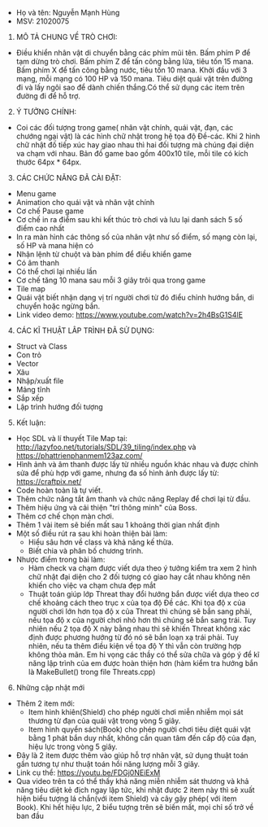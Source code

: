 - Họ và tên: Nguyễn Mạnh Hùng
- MSV: 21020075

1. MÔ TẢ CHUNG VỀ TRÒ CHƠI:
- Điều khiển nhân vật di chuyển bằng các phím mũi tên. Bấm phím P để tạm dừng trò chơi. Bấm phím Z để tấn công bằng lửa, tiêu tốn 15 mana. Bấm phím X để tấn công bằng nước, tiêu tốn 10 mana. Khởi đầu với 3 mạng, mỗi mạng có 100 HP và 150 mana. Tiêu diệt quái vật trên đường đi và lấy ngôi sao để dành chiến thắng.Có thể sử dụng các item trên đường đi để hỗ trợ.

2. Ý TƯỞNG CHÍNH:
- Coi các đối tượng trong game( nhân vật chính, quái vật, đạn, các chướng ngại vật) là các hình chữ nhật trong hệ tọa độ Đề-các. Khi 2 hình chữ nhật đố tiếp xúc hay giao nhau thì hai đối tượng mà chúng đại diện va chạm với nhau. Bản đồ game bao gồm 400x10 tile, mỗi tile có kích thước 64px * 64px.

3. CÁC CHỨC NĂNG ĐÃ CÀI ĐẶT:
- Menu game
- Animation cho quái vật và nhân vật chính
- Cơ chế Pause game
- Cơ chế in ra điểm sau khi kết thúc trò chơi và lưu lại danh sách 5 số điểm cao nhất
- In ra màn hình các thông số của nhân vật như số điểm, số mạng còn lại, số HP và mana hiện có
- Nhận lệnh từ chuột và bàn phím để điều khiển game
- Có âm thanh
- Có thể chơi lại nhiều lần
- Cơ chế tăng 10 mana sau mỗi 3 giây trôi qua trong game
- Tile map
- Quái vật biết nhận dạng vị trí người chơi từ đó điểu chỉnh hướng bắn, di chuyển hoặc ngừng bắn.
- Link video demo: https://www.youtube.com/watch?v=2h4BsG1S4lE

4. CÁC KĨ THUẬT LÂP TRÌNH ĐÃ SỬ DỤNG:
- Struct và Class
- Con trỏ
- Vector
- Xâu
- Nhập/xuất file
- Mảng tĩnh
- Sắp xếp
- Lập trình hướng đối tượng

5. Kết luận:
- Học SDL và lí thuyết Tile Map tại: http://lazyfoo.net/tutorials/SDL/39_tiling/index.php và https://phattrienphanmem123az.com/
- Hình ảnh và âm thanh được lấy từ nhiều nguồn khác nhau và được chỉnh sửa để phù hợp với game, nhưng đa số hình ảnh được lấy từ: https://craftpix.net/
- Code hoàn toàn là tự viết.
- Thêm chức năng tắt âm thanh và chức năng Replay để chơi lại từ đầu.
- Thêm hiệu ứng và cải thiện "trí thông minh" của Boss.
- Thêm cơ chế chọn màn chơi.
- Thêm 1 vài item sẽ biến mất sau 1 khoảng thời gian nhất định
- Một số điều rút ra sau khi hoàn thiện bài làm:
   + Hiểu sâu hơn về class và khả năng kế thừa.
   + Biết chia và phân bố chương trình.
- Nhược điểm trong bài làm:
   + Hàm check va chạm được viết dựa theo ý tưởng kiểm tra xem 2 hình chữ nhật đại diện cho 2 đối tượng có giao hay cắt nhau không nên khiến cho việc va chạm chưa đẹp mắt
   + Thuật toán giúp lớp Threat thay đổi hướng bắn được viết dựa theo cơ chế khoảng cách theo trục x của tọa độ Đề các. Khi tọa độ x của người chơi lớn hơn tọa độ x của Threat thì chúng sẽ bắn sang phải, nếu tọa độ x của người chơi nhỏ hơn thì chúng sẽ bắn sang trái. Tuy nhiên nếu 2 tọa độ X này bằng nhau thì sẽ khiến Threat không xác định được phương hướng từ đó nó sẽ bắn loạn xạ trái phải. Tuy nhiên, nếu ta thêm điều kiện về tọa độ Y thì vẫn còn trường hợp không thỏa mãn. Em hi vọng các thầy có thể sửa chữa và góp ý để kĩ năng lập trình của em được hoàn thiện hơn (hàm kiểm tra hướng bắn là MakeBullet() trong file Threats.cpp)

6. Những cập nhật mới
- Thêm 2 item mới: 
   + Item hình khiên(Shield) cho phép người chơi miễn nhiễm mọi sát thương từ đạn của quái vật trong vòng 5 giây.
   + Item hình quyển sách(Book) cho phép người chơi tiêu diệt quái vật bằng 1 phát bắn duy nhất, không cần quan tâm đến cấp độ của đạn, hiệu lực trong vòng 5 giây. 
- Đây là 2 item được thêm vào giúp hỗ trợ nhân vật, sử dụng thuật toán gần tương tự như thuật toán hồi năng lượng mỗi 3 giây.
- Link cụ thể: https://youtu.be/FDGj0NEiExM
- Qua video trên ta có thể thấy khả năng miễn nhiễm sát thương và khả năng tiêu diệt kẻ địch ngay lập tức, khi nhặt được 2 item này thì sẽ xuất hiện biểu tượng lá chắn(với item Shield) và cây gậy phép( với item Book). Khi hết hiệu lực, 2 biểu tượng trên sẽ biến mất, mọi chỉ số trở về ban đầu








